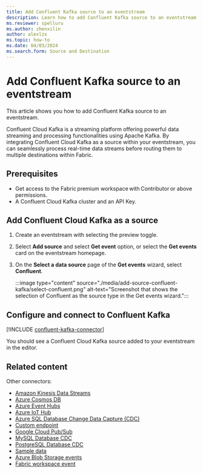 ```yaml
---
title: Add Confluent Kafka source to an eventstream
description: Learn how to add Confluent Kafka source to an eventstream.
ms.reviewer: spelluru
ms.author: zhenxilin
author: alexlzx
ms.topic: how-to
ms.date: 04/03/2024
ms.search.form: Source and Destination
---
```


# Add Confluent Kafka source to an eventstream
This article shows you how to add Confluent Kafka source to an eventstream. 

Confluent Cloud Kafka is a streaming platform offering powerful data streaming and processing functionalities using Apache Kafka. By integrating Confluent Cloud Kafka as a source within your eventstream, you can seamlessly process real-time data streams before routing them to multiple destinations within Fabric. 

## Prerequisites 

- Get access to the Fabric premium workspace with Contributor or above permissions. 
- A Confluent Cloud Kafka cluster and an API Key. 

## Add Confluent Cloud Kafka as a source 

1. Create an eventstream with selecting the preview toggle.
1. Select **Add source** and select **Get event** option, or select the **Get events** card on the eventstream homepage.
1. On the **Select a data source** page of the **Get events** wizard, select **Confluent**. 

    :::image type="content" source="./media/add-source-confluent-kafka/select-confluent.png" alt-text="Screenshot that shows the selection of Confluent as the source type in the Get events wizard.":::


## Configure and connect to Confluent Kafka

[!INCLUDE [confluent-kafka-connector](./includes/confluent-kafka-source-connector.md)]

You should see a Confluent Cloud Kafka source added to your eventstream in the editor.

## Related content

Other connectors:

- [Amazon Kinesis Data Streams](add-source-amazon-kinesis-data-streams.md)
- [Azure Cosmos DB](add-source-azure-cosmos-db-change-data-capture.md)
- [Azure Event Hubs](add-source-azure-event-hubs-enhanced.md)
- [Azure IoT Hub](add-source-azure-iot-hub-enhanced.md)
- [Azure SQL Database Change Data Capture (CDC)](add-source-azure-sql-database-change-data-capture.md)
- [Custom endpoint](add-source-custom-app-enhanced.md)
- [Google Cloud Pub/Sub](add-source-google-cloud-pub-sub.md) 
- [MySQL Database CDC](add-source-mysql-database-change-data-capture.md)
- [PostgreSQL Database CDC](add-source-postgresql-database-change-data-capture.md)
- [Sample data](add-source-sample-data-enhanced.md)
- [Azure Blob Storage events](add-source-azure-blob-storage.md)
- [Fabric workspace event](add-source-fabric-workspace.md)